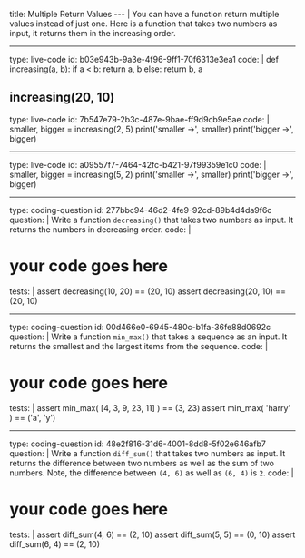 title: Multiple Return Values
--- |
  You can have a function return multiple values instead of just one. Here is a function that takes two numbers as input, it returns them in the increasing order.

---
type: live-code
id: b03e943b-9a3e-4f96-9ff1-70f6313e3ea1
code: |
  def increasing(a, b):
    if a < b:
      return a, b
    else:
      return b, a

  increasing(20, 10)
---
type: live-code
id: 7b547e79-2b3c-487e-9bae-ff9d9cb9e5ae
code: |
  smaller, bigger = increasing(2, 5)
  print('smaller ->', smaller)
  print('bigger ->', bigger)

---
type: live-code
id: a09557f7-7464-42fc-b421-97f99359e1c0
code: |
  smaller, bigger = increasing(5, 2)
  print('smaller ->', smaller)
  print('bigger ->', bigger)

---
type: coding-question
id: 277bbc94-46d2-4fe9-92cd-89b4d4da9f6c
question: |
  Write a function `decreasing()` that takes two numbers as input. It returns the numbers in decreasing order.
code: |
  # your code goes here
tests: |
  assert decreasing(10, 20) == (20, 10)
  assert decreasing(20, 10) == (20, 10)

---
type: coding-question
id: 00d466e0-6945-480c-b1fa-36fe88d0692c
question: |
  Write a function `min_max()` that takes a sequence as an input. It returns the smallest and the largest items from the sequence.
code: |
  # your code goes here
tests: |
  assert min_max( [4, 3, 9, 23, 11] ) == (3, 23)
  assert min_max( 'harry' ) == ('a', 'y')

---
type: coding-question
id: 48e2f816-31d6-4001-8dd8-5f02e646afb7
question: |
  Write a function `diff_sum()` that takes two numbers as input. It returns the difference between two numbers as well as the sum of two numbers. Note, the difference between `(4, 6)` as well as `(6, 4)` is `2`.
code: |
  # your code goes here
tests: |
  assert diff_sum(4, 6) == (2, 10)
  assert diff_sum(5, 5) == (0, 10)
  assert diff_sum(6, 4) == (2, 10)
